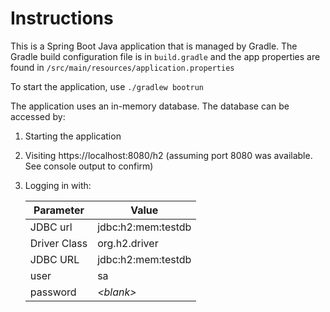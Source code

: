 # Instructions

This is a Spring Boot Java application that is managed by Gradle. The Gradle build configuration file is in `build.gradle` and the app properties are found in `/src/main/resources/application.properties` 

To start the application, use `./gradlew bootrun`

The application uses an in-memory database. The database can be accessed by:

1. Starting the application
2. Visiting https://localhost:8080/h2 (assuming port 8080 was available. See console output to confirm)
3. Logging in with:

    | Parameter    | Value              |
    |--------------|--------------------|
    | JDBC url     | jdbc:h2:mem:testdb |
    | Driver Class | org.h2.driver      |
    | JDBC URL     | jdbc:h2:mem:testdb |
    | user         | sa                 |
    | password     | *&lt;blank&gt;*    |
